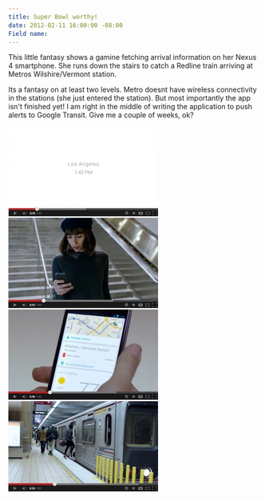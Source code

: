 ```yaml
---
title: Super Bowl worthy!
date: 2012-02-11 16:00:00 -08:00
Field name: 
---
```


This little fantasy shows a gamine fetching arrival information on her Nexus 4 smartphone. She runs down the stairs to catch a Redline train arriving at Metros Wilshire/Vermont station.

Its a fantasy on at least two levels. Metro doesnt have wireless connectivity in the stations (she just entered the station). But most importantly the app isn't finished yet! I am right in the middle of writing the application to push alerts to Google Transit. Give me a couple of weeks, ok?

![setup](/uploads/Nexus4_0004_los-angeles-300x181.jpg)
![girl](/uploads/Nexus4_0003_check-300x181.jpg)
![phone detail](/uploads/Nexus4_0002_detail-300x181.jpg)
![train](/uploads/Nexus4_0001_enter-train-300x181.jpg)
